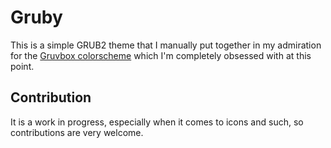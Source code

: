 # Gruby
This is a simple GRUB2 theme that I manually put together in my admiration for the [Gruvbox colorscheme](https://github.com/morhetz/gruvbox) which I'm completely obsessed with at this point.

## Contribution
It is a work in progress, especially when it comes to icons and such, so contributions are very welcome.
